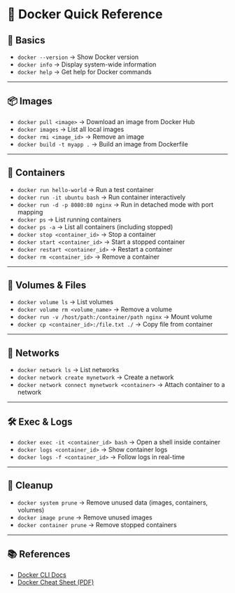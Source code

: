 # 🐳 Docker Quick Reference

## 📌 Basics
- `docker --version` → Show Docker version  
- `docker info` → Display system-wide information  
- `docker help` → Get help for Docker commands  

---

## 📦 Images
- `docker pull <image>` → Download an image from Docker Hub  
- `docker images` → List all local images  
- `docker rmi <image_id>` → Remove an image  
- `docker build -t myapp .` → Build an image from Dockerfile  

---

## 🚀 Containers
- `docker run hello-world` → Run a test container  
- `docker run -it ubuntu bash` → Run container interactively  
- `docker run -d -p 8080:80 nginx` → Run in detached mode with port mapping  
- `docker ps` → List running containers  
- `docker ps -a` → List all containers (including stopped)  
- `docker stop <container_id>` → Stop a container  
- `docker start <container_id>` → Start a stopped container  
- `docker restart <container_id>` → Restart a container  
- `docker rm <container_id>` → Remove a container  

---

## 📂 Volumes & Files
- `docker volume ls` → List volumes  
- `docker volume rm <volume_name>` → Remove a volume  
- `docker run -v /host/path:/container/path nginx` → Mount volume  
- `docker cp <container_id>:/file.txt ./` → Copy file from container  

---

## 📡 Networks
- `docker network ls` → List networks  
- `docker network create mynetwork` → Create a network  
- `docker network connect mynetwork <container>` → Attach container to a network  

---

## 🛠️ Exec & Logs
- `docker exec -it <container_id> bash` → Open a shell inside container  
- `docker logs <container_id>` → Show container logs  
- `docker logs -f <container_id>` → Follow logs in real-time  

---

## 🧹 Cleanup
- `docker system prune` → Remove unused data (images, containers, volumes)  
- `docker image prune` → Remove unused images  
- `docker container prune` → Remove stopped containers  

---

## 📚 References
- [Docker CLI Docs](https://docs.docker.com/engine/reference/commandline/docker/)  
- [Docker Cheat Sheet (PDF)](https://docs.docker.com/get-started/docker_cheatsheet.pdf)  
